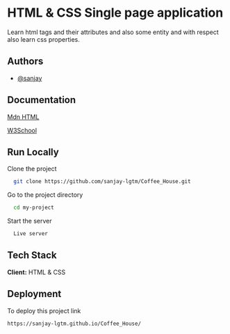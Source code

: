 
# HTML & CSS Single page application

Learn html tags and their attributes and also some entity and with respect also learn css properties.
 


## Authors

- [@sanjay](https://www.github.com/sanjay-lgtm)


## Documentation

[Mdn HTML](https://developer.mozilla.org/en-US/docs/Web/HTML)

[W3School](https://www.w3schools.com/w3css/default.asp)
## Run Locally

Clone the project

```bash
  git clone https://github.com/sanjay-lgtm/Coffee_House.git
```


Go to the project directory

```bash
  cd my-project
```


Start the server


```bash
  Live server
```




## Tech Stack

**Client:** HTML  & CSS




## Deployment

To deploy this project link

```bash
https://sanjay-lgtm.github.io/Coffee_House/
```

